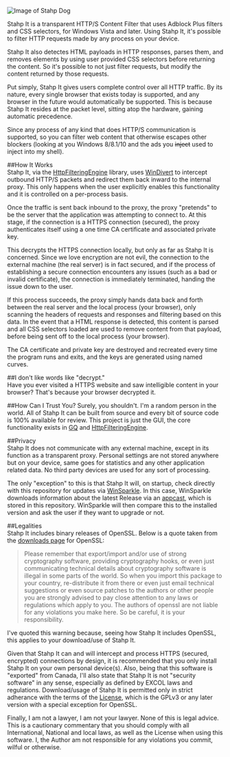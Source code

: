 
![Image of Stahp Dog](https://raw.githubusercontent.com/TechnikEmpire/StahpIt-WPF/master/Stahp%20It/Resources/Media/StahpIt.fw.png)  


Stahp It is a transparent HTTP/S Content Filter that uses Adblock Plus filters and CSS selectors, for Windows Vista and later. Using Stahp It, it's possible to filter HTTP requests made by any process on your device. 

Stahp It also detectes HTML payloads in HTTP responses, parses them, and removes elements by using user provided CSS selectors before returning the content. So it's possible to not just filter requests, but modify the content returned by those requests.

Put simply, Stahp It gives users complete control over all HTTP traffic. By its nature, every single browser that exists today is supported, and any browser in the future would automatically be supported. This is because Stahp It resides at the packet level, sitting atop the hardware, gaining automatic precedence.

Since any process of any kind that does HTTP/S communication is supported, so you can filter web content that otherwise escapes other blockers (looking at you Windows 8/8.1/10 and the ads you ~~inject~~ used to inject into my shell).  

##How It Works  
Stahp It, via the [HttpFilteringEngine](https://github.com/TechnikEmpire/HttpFilteringEngine) library, uses [WinDivert](https://reqrypt.org/windivert.html) to intercept outbound HTTP/S packets and redirect them back inward to the internal proxy. This only happens when the user explicitly enables this functionality and it is controlled on a per-process basis.

Once the traffic is sent back inbound to the proxy, the proxy "pretends" to be the server that the application was attempting to connect to. At this stage, if the connection is a HTTPS connection (secured), the proxy authenticates itself using a one time CA certificate and associated private key.  

This decrypts the HTTPS connection locally, but only as far as Stahp It is concerned. Since we love encryption are not evil, the connection to the external machine (the real server) is in fact secured, and if the process of establishing a secure connection encounters any issues (such as a bad or invalid certificate), the connection is immediately terminated, handing the issue down to the user. 

If this process succeeds, the proxy simply hands data back and forth between the real server and the local process (your browser), only scanning the headers of requests and responses and filtering based on this data. In the event that a HTML response is detected, this content is parsed and all CSS selectors loaded are used to remove content from that payload, before being sent off to the local process (your browser).  

The CA certificate and private key are destroyed and recreated every time the program runs and exits, and the keys are generated using named curves.

##I don't like words like "decrypt."  
Have you ever visited a HTTPS website and saw intelligible content in your browser? That's because your browser decrypted it.

##How Can I Trust You?
Surely, you shouldn't. I'm a random person in the world. All of Stahp It can be built from source and every bit of source code is 100% available for review. This project is just the GUI, the core functionality exists in [GQ](https://github.com/TechnikEmpire/GQ) and [HttpFilteringEngine](https://github.com/TechnikEmpire/HttpFilteringEngine). 

##Privacy  
Stahp It does not communicate with any external machine, except in its function as a transparent proxy. Personal settings are not stored anywhere but on your device, same goes for statistics and any other application related data. No third party devices are used for any sort of processing.

The only "exception" to this is that Stahp It will, on startup, check directly with this repository for updates via [WinSparkle](https://winsparkle.org/). In this case, WinSparkle downloads information about the latest Release via an [appcast](https://github.com/TechnikEmpire/StahpIt-WPF), which is stored in this repository. WinSparkle will then compare this to the installed version and ask the user if they want to upgrade or not. 

##Legalities  
Stahp It includes binary releases of OpenSSL. Below is a quote taken from the [downloads page](https://www.openssl.org/source/) for OpenSSL:

> Please remember that export/import and/or use of strong cryptography software, providing cryptography hooks, or even just communicating technical details about cryptography software is illegal in some parts of the world. So when you import this package to your country, re-distribute it from there or even just email technical suggestions or even source patches to the authors or other people you are strongly advised to pay close attention to any laws or regulations which apply to you. The authors of openssl are not liable for any violations you make here. So be careful, it is your responsibility. 

I've quoted this warning because, seeing how Stahp It includes OpenSSL, this applies to your download/use of Stahp It.  

Given that Stahp It can and will intercept and process HTTPS (secured, encrypted) connections by design, it is recommended that you only install Stahp It on your own personal device(s). Also, being that this software is "exported" from Canada, I'll also state that Stahp It is not "security software" in any sense, especially as defined by EXCOL laws and regulations. Download/usage of Stahp It is permitted only in strict adherance with the terms of the [License](https://raw.githubusercontent.com/TechnikEmpire/StahpIt-WPF/master/LICENSE), which is the GPLv3 or any later version with a special exception for OpenSSL. 

Finally, I am not a lawyer, I am not your lawyer. None of this is legal advice. This is a cautionary commentary that you should comply with all International, National and local laws, as well as the License when using this software. I, the Author am not responsible for any violations you commit, wilful or otherwise.
